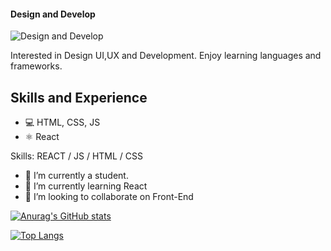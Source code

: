 #### Design and Develop
![Design and Develop](https://c4.wallpaperflare.com/wallpaper/792/460/915/1920x1080-px-code-coding-programming-simple-background-anime-ah-my-goddess-hd-art-wallpaper-preview.jpg)

Interested in Design UI,UX and Development. Enjoy learning languages and frameworks. 

## Skills and Experience
* 💻 HTML, CSS, JS
* ⚛️ React

Skills: REACT / JS / HTML / CSS

- 🔭 I’m currently a student. 
- 🌱 I’m currently learning React 
- 👯 I’m looking to collaborate on Front-End 

[![Anurag's GitHub stats](https://github-readme-stats.vercel.app/api?username=rbcuellar98)](https://github.com/anuraghazra/github-readme-stats)

[![Top Langs](https://github-readme-stats.vercel.app/api/top-langs/?username=rbcuellar98&langs_count=8)](https://github.com/anuraghazra/github-readme-stats)


